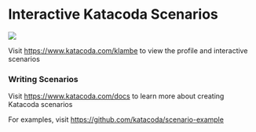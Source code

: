 # Interactive Katacoda Scenarios

[![](http://shields.katacoda.com/katacoda/klambe/count.svg)](https://www.katacoda.com/klambe "Get your profile on Katacoda.com")

Visit https://www.katacoda.com/klambe to view the profile and interactive scenarios

### Writing Scenarios
Visit https://www.katacoda.com/docs to learn more about creating Katacoda scenarios

For examples, visit https://github.com/katacoda/scenario-example
